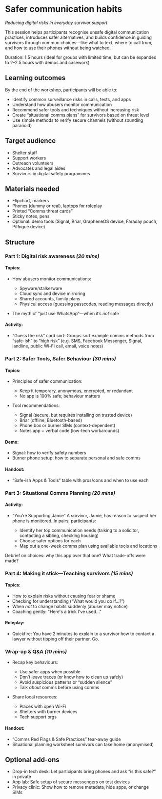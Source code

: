 # Safer communication habits

*Reducing digital risks in everyday survivor support*

This session helps participants recognise unsafe digital communication practices, introduces safer alternatives, and builds confidence in guiding survivors through common choices—like what to text, where to call from, and how to use their phones without being watched.

Duration: 1.5 hours (ideal for groups with limited time, but can be expanded to 2–2.5 hours with demos and casework)

## Learning outcomes

By the end of the workshop, participants will be able to:

* Identify common surveillance risks in calls, texts, and apps
* Understand how abusers monitor communication
* Recommend safer tools and techniques without increasing risk
* Create “situational comms plans” for survivors based on threat level
* Use simple methods to verify secure channels (without sounding paranoid)

## Target audience

* Shelter staff
* Support workers
* Outreach volunteers
* Advocates and legal aides
* Survivors in digital safety programmes

## Materials needed

* Flipchart, markers
* Phones (dummy or real), laptops for roleplay
* Printed “Comms threat cards”
* Sticky notes, pens
* Optional: demo tools (Signal, Briar, GrapheneOS device, Faraday pouch, PiRogue device)

## Structure

### Part 1: Digital risk awareness *(20 mins)*

#### Topics:

* How abusers monitor communications:

  * Spyware/stalkerware
  * Cloud sync and device mirroring
  * Shared accounts, family plans
  * Physical access (guessing passcodes, reading messages directly)
* The myth of “just use WhatsApp”—when it’s *not* safe

#### Activity:

* “Guess the risk” card sort: Groups sort example comms methods from “safe-ish” to “high risk” (e.g. SMS, Facebook Messenger, Signal, landline, public Wi-Fi call, email, voice notes)

### Part 2: Safer Tools, Safer Behaviour *(30 mins)*

#### Topics:

* Principles of safer communication:

  * Keep it temporary, anonymous, encrypted, or redundant
  * No app is 100% safe; behaviour matters
* Tool recommendations:

  * Signal (secure, but requires installing on trusted device)
  * Briar (offline, Bluetooth-based)
  * Phone box or burner SIMs (context-dependent)
  * Notes app + verbal code (low-tech workarounds)

#### Demo:

* Signal: how to verify safety numbers
* Burner phone setup: how to separate personal and safe comms

#### Handout:

* “Safe-ish Apps & Tools” table with pros/cons and when to use each

### Part 3: Situational Comms Planning *(20 mins)*

#### Activity:

* “You’re Supporting Jamie”
  A survivor, Jamie, has reason to suspect her phone is monitored. In pairs, participants:

  * Identify her top communication needs (talking to a solicitor, contacting a sibling, checking housing)
  * Choose safer options for each
  * Map out a one-week comms plan using available tools and locations

Debrief on choices: why this app over that one? What trade-offs were made?

### Part 4: Making it stick—Teaching survivors *(15 mins)*

#### Topics:

* How to explain risks without causing fear or shame
* Checking for understanding (“What would you do if…?”)
* When *not* to change habits suddenly (abuser may notice)
* Coaching gently: "Here's a trick I've used..."

#### Roleplay:

* Quickfire: You have 2 minutes to explain to a survivor how to contact a lawyer without tipping off their partner. Go.

### Wrap-up & Q\&A *(10 mins)*

* Recap key behaviours:

  * Use safer apps when possible
  * Don’t leave traces (or know how to clean up safely)
  * Avoid suspicious patterns or “sudden silence”
  * Talk *about* comms before using comms
* Share local resources:

  * Places with open Wi-Fi
  * Shelters with burner devices
  * Tech support orgs

#### Handout:

* “Comms Red Flags & Safe Practices” tear-away guide
* Situational planning worksheet survivors can take home (anonymised)



## Optional add-ons

* Drop-in tech desk: Let participants bring phones and ask “is this safe?” in private
* App lab: Safe setup of secure messengers on test devices
* Privacy clinic: Show how to remove metadata, hide apps, or change SIMs
